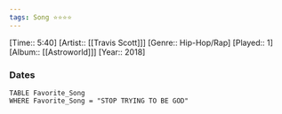 ```yaml
---
tags: Song ⭐⭐⭐⭐ 
---
```

[Time:: 5:40]
[Artist:: [[Travis Scott]]]
[Genre:: Hip-Hop/Rap]
[Played:: 1]
[Album:: [[Astroworld]]]
[Year:: 2018]
### Dates
````dataview
TABLE Favorite_Song
WHERE Favorite_Song = "STOP TRYING TO BE GOD"
````